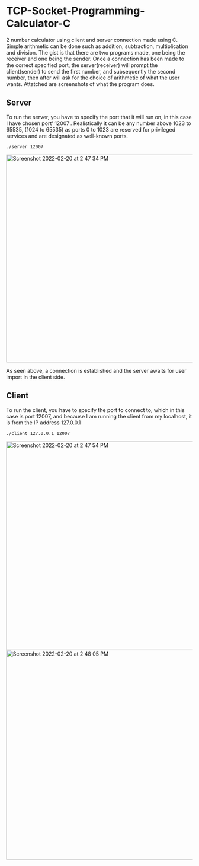 # TCP-Socket-Programming-Calculator-C
2 number calculator using client and server connection made using C. Simple arithmetic can be done such as addition, subtraction, multiplication and division. 
The gist is that there are two programs made, one being the receiver and one being the sender. Once a connection has been made to the correct specified port, the server(receiver) will prompt the client(sender) to send the first number, and subsequently the second number, then after will ask for the choice of arithmetic of what the user wants. Attatched are screenshots of what the program does.

## Server
To run the server, you have to specify the port that it will run on, in this case I have chosen port' 12007'. Realistically it can be any number above 1023 to 65535, (1024 to 65535) as ports 0 to 1023 are reserved for privileged services and are designated as well-known ports.

`./server 12007`

<img width="561" alt="Screenshot 2022-02-20 at 2 47 34 PM" src="https://user-images.githubusercontent.com/71420919/154848394-c1854834-a0b3-4ce6-8707-e5232fb276c7.png">

As seen above, a connection is established and the server awaits for user import in the client side. 

## Client
To run the client, you have to specify the port to connect to, which in this case is port 12007, and because I am running the client from my localhost, it is from the IP address 127.0.0.1

`./client 127.0.0.1 12007`


<img width="563" alt="Screenshot 2022-02-20 at 2 47 54 PM" src="https://user-images.githubusercontent.com/71420919/154848395-eca8d532-8bff-4f33-98ec-b256d79a25f6.png">


<img width="567" alt="Screenshot 2022-02-20 at 2 48 05 PM" src="https://user-images.githubusercontent.com/71420919/154848396-a9835740-736a-4ab1-9b3d-4a0dd019add1.png">



